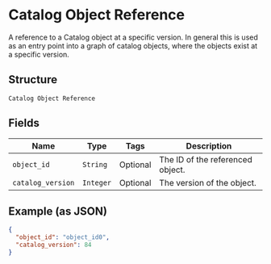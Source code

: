 
# Catalog Object Reference

A reference to a Catalog object at a specific version. In general this is
used as an entry point into a graph of catalog objects, where the objects exist
at a specific version.

## Structure

`Catalog Object Reference`

## Fields

| Name | Type | Tags | Description |
|  --- | --- | --- | --- |
| `object_id` | `String` | Optional | The ID of the referenced object. |
| `catalog_version` | `Integer` | Optional | The version of the object. |

## Example (as JSON)

```json
{
  "object_id": "object_id0",
  "catalog_version": 84
}
```

